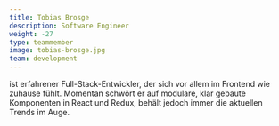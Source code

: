 ```yaml
---
title: Tobias Brosge
description: Software Engineer
weight: -27
type: teammember
image: tobias-brosge.jpg
team: development
---
```


ist erfahrener Full-Stack-Entwickler, der sich vor allem im Frontend wie
zuhause fühlt. Momentan schwört er auf modulare, klar gebaute Komponenten in
React und Redux, behält jedoch immer die aktuellen Trends im Auge.
